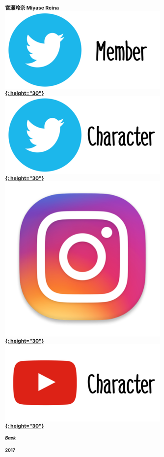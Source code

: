### 宮瀬玲奈 Miyase Reina [![twitter_@reinyan_0526](../../../Img/Icon_Twitter_Mem.PNG){: height="30"}](https://www.twitter.com/reinyan_0526) [![twitter_@tachikawaayaka](../../../Img/Icon_Twitter_Char.PNG){: height="30"}](https://twitter.com/_tachikawaayaka) [![instagram_@reinyan_0526](../../../Img/Icon_Instagram.PNG){: height="30"}](https://www.instagram.com/reinyan_0526/) [![youtube](../../../Img/Icon_Youtube_Char.PNG){: height="30"}](https://www.youtube.com/channel/UCBOZnTGPTpDI6RFXNcLhWuQ)
##### [Back](../../../readme.md)

#### 2017
